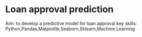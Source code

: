 # Loan approval prediction

Aim: to develop a predictive model for loan approval
key skills: Python,Pandas,Matplotlib,Seaborn,Sklearn,Machine Learning
